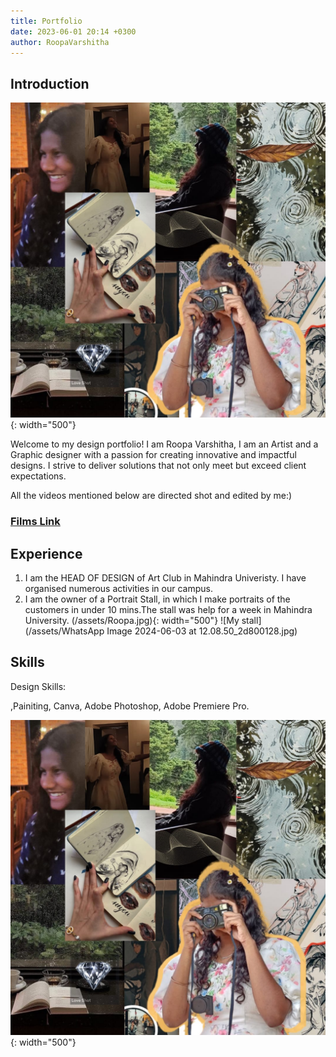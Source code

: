 ```yaml
---
title: Portfolio
date: 2023-06-01 20:14 +0300
author: RoopaVarshitha
---
```


## Introduction

![MEE](/assets/Roopa.jpg){: width="500"}

Welcome to my design portfolio! I am Roopa Varshitha, 
I am an Artist and a Graphic designer with a passion for creating innovative and impactful designs. I strive to deliver solutions that not only meet but exceed client expectations.

All the videos mentioned below are directed shot and edited by me:)
### [Films Link](https://drive.google.com/drive/folders/13GYXPDeWkVUJTwuvdAFXymTnL1j9ugJ9)

## Experience

1. I am the HEAD OF DESIGN of Art Club in Mahindra Univeristy. I have organised numerous activities in our campus.
2. I am the owner of a Portrait Stall, in which I make portraits of the customers in under 10 mins.The stall was help for a week in Mahindra University.
(/assets/Roopa.jpg){: width="500"}
![My stall](/assets/WhatsApp Image 2024-06-03 at 12.08.50_2d800128.jpg)

## Skills

Design Skills:

,Painiting, Canva, Adobe Photoshop, Adobe Premiere Pro.  

![MEE](/assets/Roopa.jpg){: width="500"}





